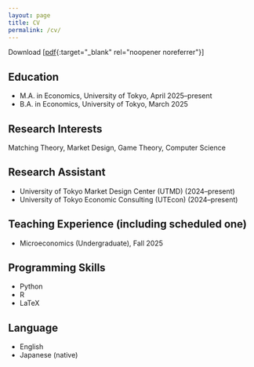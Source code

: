 ```yaml
---
layout: page
title: CV
permalink: /cv/
---
```


Download [[pdf](/assets/cv.pdf){:target="_blank" rel="noopener noreferrer"}]

## Education
- M.A. in Economics, University of Tokyo, April 2025–present  
- B.A. in Economics, University of Tokyo, March 2025  

## Research Interests
Matching Theory, Market Design, Game Theory, Computer Science  

## Research Assistant
- University of Tokyo Market Design Center (UTMD) (2024–present)  
- University of Tokyo Economic Consulting (UTEcon) (2024–present)  

## Teaching Experience (including scheduled one)
- Microeconomics (Undergraduate), Fall 2025  

<!-- ## Awards and Honors
- Ouchi Hyoe Award for the Best Undergraduate Thesis, University of Tokyo, March 2025 -->

## Programming Skills
- Python  
- R  
- LaTeX  

## Language
- English  
- Japanese (native)  
